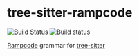 # tree-sitter-rampcode
[![Build Status](https://travis-ci.org/pndmix/tree-sitter-rampcode.svg?branch=master)](https://travis-ci.org/pndmix/tree-sitter-rampcode)
[![Build status](https://ci.appveyor.com/api/projects/status/lrvgr04c22kmf3cy/branch/master?svg=true)](https://ci.appveyor.com/project/pndmix/tree-sitter-rampcode/branch/master)

[Rampcode](https://github.com/gabochi/rampcode) grammar for [tree-sitter](https://github.com/tree-sitter/tree-sitter)
